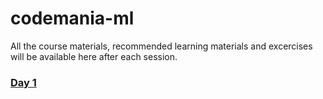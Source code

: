 # codemania-ml
All the course materials, recommended learning materials and excercises will be available here after each session.



### [Day 1](https://github.com/paravsingla/codemania-ml/tree/master/Day%201)